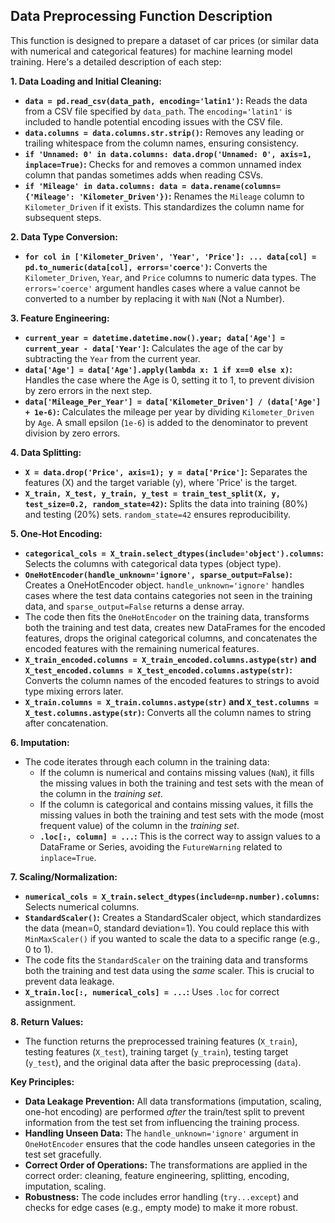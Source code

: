 ## Data Preprocessing Function Description

This function is designed to prepare a dataset of car prices (or similar data with numerical and categorical features) for machine learning model training. Here's a detailed description of each step:

**1. Data Loading and Initial Cleaning:**

*   **`data = pd.read_csv(data_path, encoding='latin1')`:** Reads the data from a CSV file specified by `data_path`. The `encoding='latin1'` is included to handle potential encoding issues with the CSV file.
*   **`data.columns = data.columns.str.strip()`:** Removes any leading or trailing whitespace from the column names, ensuring consistency.
*   **`if 'Unnamed: 0' in data.columns: data.drop('Unnamed: 0', axis=1, inplace=True)`:** Checks for and removes a common unnamed index column that pandas sometimes adds when reading CSVs.
*   **`if 'Mileage' in data.columns: data = data.rename(columns={'Mileage': 'Kilometer_Driven'})`:** Renames the `Mileage` column to `Kilometer_Driven` if it exists. This standardizes the column name for subsequent steps.

**2. Data Type Conversion:**

*   **`for col in ['Kilometer_Driven', 'Year', 'Price']: ... data[col] = pd.to_numeric(data[col], errors='coerce')`:** Converts the `Kilometer_Driven`, `Year`, and `Price` columns to numeric data types. The `errors='coerce'` argument handles cases where a value cannot be converted to a number by replacing it with `NaN` (Not a Number).

**3. Feature Engineering:**

*   **`current_year = datetime.datetime.now().year; data['Age'] = current_year - data['Year']`:** Calculates the age of the car by subtracting the `Year` from the current year.
*   **`data['Age'] = data['Age'].apply(lambda x: 1 if x==0 else x)`:** Handles the case where the Age is 0, setting it to 1, to prevent division by zero errors in the next step.
*   **`data['Mileage_Per_Year'] = data['Kilometer_Driven'] / (data['Age'] + 1e-6)`:** Calculates the mileage per year by dividing `Kilometer_Driven` by `Age`. A small epsilon (`1e-6`) is added to the denominator to prevent division by zero errors.

**4. Data Splitting:**

*   **`X = data.drop('Price', axis=1); y = data['Price']`:** Separates the features (X) and the target variable (y), where 'Price' is the target.
*   **`X_train, X_test, y_train, y_test = train_test_split(X, y, test_size=0.2, random_state=42)`:** Splits the data into training (80%) and testing (20%) sets. `random_state=42` ensures reproducibility.

**5. One-Hot Encoding:**

*   **`categorical_cols = X_train.select_dtypes(include='object').columns`:** Selects the columns with categorical data types (object type).
*   **`OneHotEncoder(handle_unknown='ignore', sparse_output=False)`:** Creates a OneHotEncoder object. `handle_unknown='ignore'` handles cases where the test data contains categories not seen in the training data, and `sparse_output=False` returns a dense array.
*   The code then fits the `OneHotEncoder` on the training data, transforms both the training and test data, creates new DataFrames for the encoded features, drops the original categorical columns, and concatenates the encoded features with the remaining numerical features.
*   **`X_train_encoded.columns = X_train_encoded.columns.astype(str)` and `X_test_encoded.columns = X_test_encoded.columns.astype(str)`:** Converts the column names of the encoded features to strings to avoid type mixing errors later.
*   **`X_train.columns = X_train.columns.astype(str)` and `X_test.columns = X_test.columns.astype(str)`:** Converts all the column names to string after concatenation.

**6. Imputation:**

*   The code iterates through each column in the training data:
    *   If the column is numerical and contains missing values (`NaN`), it fills the missing values in both the training and test sets with the mean of the column in the *training set*.
    *   If the column is categorical and contains missing values, it fills the missing values in both the training and test sets with the mode (most frequent value) of the column in the *training set*.
    *   **`.loc[:, column] = ...`:** This is the correct way to assign values to a DataFrame or Series, avoiding the `FutureWarning` related to `inplace=True`.

**7. Scaling/Normalization:**

*   **`numerical_cols = X_train.select_dtypes(include=np.number).columns`:** Selects numerical columns.
*   **`StandardScaler()`:** Creates a StandardScaler object, which standardizes the data (mean=0, standard deviation=1). You could replace this with `MinMaxScaler()` if you wanted to scale the data to a specific range (e.g., 0 to 1).
*   The code fits the `StandardScaler` on the training data and transforms both the training and test data using the *same* scaler. This is crucial to prevent data leakage.
*   **`X_train.loc[:, numerical_cols] = ...`:** Uses `.loc` for correct assignment.

**8. Return Values:**

*   The function returns the preprocessed training features (`X_train`), testing features (`X_test`), training target (`y_train`), testing target (`y_test`), and the original data after the basic preprocessing (`data`).

**Key Principles:**

*   **Data Leakage Prevention:** All data transformations (imputation, scaling, one-hot encoding) are performed *after* the train/test split to prevent information from the test set from influencing the training process.
*   **Handling Unseen Data:** The `handle_unknown='ignore'` argument in `OneHotEncoder` ensures that the code handles unseen categories in the test set gracefully.
*   **Correct Order of Operations:** The transformations are applied in the correct order: cleaning, feature engineering, splitting, encoding, imputation, scaling.
*   **Robustness:** The code includes error handling (`try...except`) and checks for edge cases (e.g., empty mode) to make it more robust.
